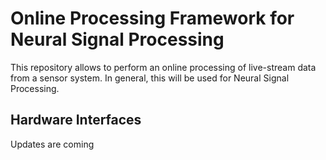 # Online Processing Framework for Neural Signal Processing
This repository allows to perform an online processing of live-stream data from a sensor system. In general, this will be used for Neural Signal Processing.

## Hardware Interfaces
Updates are coming

